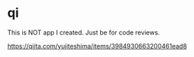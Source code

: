# qi

This is NOT app I created. Just be for code reviews.

https://qiita.com/yujiteshima/items/3984930663200461ead8
